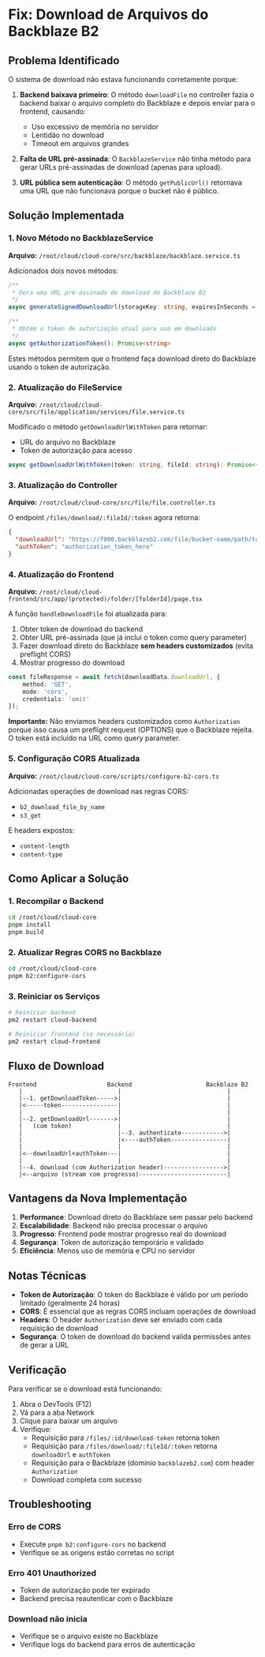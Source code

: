# Fix: Download de Arquivos do Backblaze B2

## Problema Identificado

O sistema de download não estava funcionando corretamente porque:

1. **Backend baixava primeiro**: O método `downloadFile` no controller fazia o backend baixar o arquivo completo do Backblaze e depois enviar para o frontend, causando:
   - Uso excessivo de memória no servidor
   - Lentidão no download
   - Timeout em arquivos grandes

2. **Falta de URL pré-assinada**: O `BackblazeService` não tinha método para gerar URLs pré-assinadas de download (apenas para upload).

3. **URL pública sem autenticação**: O método `getPublicUrl()` retornava uma URL que não funcionava porque o bucket não é público.

## Solução Implementada

### 1. Novo Método no BackblazeService

**Arquivo:** `/root/cloud/cloud-core/src/backblaze/backblaze.service.ts`

Adicionados dois novos métodos:

```typescript
/**
 * Gera uma URL pré-assinada de download do Backblaze B2
 */
async generateSignedDownloadUrl(storageKey: string, expiresInSeconds = 3600): Promise<string>

/**
 * Obtém o token de autorização atual para uso em downloads
 */
async getAuthorizationToken(): Promise<string>
```

Estes métodos permitem que o frontend faça download direto do Backblaze usando o token de autorização.

### 2. Atualização do FileService

**Arquivo:** `/root/cloud/cloud-core/src/file/application/services/file.service.ts`

Modificado o método `getDownloadUrlWithToken` para retornar:
- URL do arquivo no Backblaze
- Token de autorização para acesso

```typescript
async getDownloadUrlWithToken(token: string, fileId: string): Promise<{ downloadUrl: string; authToken: string }>
```

### 3. Atualização do Controller

**Arquivo:** `/root/cloud/cloud-core/src/file/file.controller.ts`

O endpoint `/files/download/:fileId/:token` agora retorna:

```json
{
  "downloadUrl": "https://f000.backblazeb2.com/file/bucket-name/path/to/file",
  "authToken": "authorization_token_here"
}
```

### 4. Atualização do Frontend

**Arquivo:** `/root/cloud/cloud-frontend/src/app/(protected)/folder/[folderId]/page.tsx`

A função `handleDownloadFile` foi atualizada para:

1. Obter token de download do backend
2. Obter URL pré-assinada (que já inclui o token como query parameter)
3. Fazer download direto do Backblaze **sem headers customizados** (evita preflight CORS)
4. Mostrar progresso do download

```typescript
const fileResponse = await fetch(downloadData.downloadUrl, {
    method: 'GET',
    mode: 'cors',
    credentials: 'omit'
});
```

**Importante:** Não enviamos headers customizados como `Authorization` porque isso causa um preflight request (OPTIONS) que o Backblaze rejeita. O token está incluído na URL como query parameter.

### 5. Configuração CORS Atualizada

**Arquivo:** `/root/cloud/cloud-core/scripts/configure-b2-cors.ts`

Adicionadas operações de download nas regras CORS:
- `b2_download_file_by_name`
- `s3_get`

E headers expostos:
- `content-length`
- `content-type`

## Como Aplicar a Solução

### 1. Recompilar o Backend

```bash
cd /root/cloud/cloud-core
pnpm install
pnpm build
```

### 2. Atualizar Regras CORS no Backblaze

```bash
cd /root/cloud/cloud-core
pnpm b2:configure-cors
```

### 3. Reiniciar os Serviços

```bash
# Reiniciar backend
pm2 restart cloud-backend

# Reiniciar frontend (se necessário)
pm2 restart cloud-frontend
```

## Fluxo de Download

```
Frontend                    Backend                     Backblaze B2
   |                           |                              |
   |--1. getDownloadToken----->|                              |
   |<-----token----------------|                              |
   |                           |                              |
   |--2. getDownloadUrl------->|                              |
   |   (com token)             |                              |
   |                           |--3. authenticate------------>|
   |                           |<----authToken----------------|
   |                           |                              |
   |<--downloadUrl+authToken---|                              |
   |                           |                              |
   |--4. download (com Authorization header)----------------->|
   |<--arquivo (stream com progresso)-------------------------|
```

## Vantagens da Nova Implementação

1. **Performance**: Download direto do Backblaze sem passar pelo backend
2. **Escalabilidade**: Backend não precisa processar o arquivo
3. **Progresso**: Frontend pode mostrar progresso real do download
4. **Segurança**: Token de autorização temporário e validado
5. **Eficiência**: Menos uso de memória e CPU no servidor

## Notas Técnicas

- **Token de Autorização**: O token do Backblaze é válido por um período limitado (geralmente 24 horas)
- **CORS**: É essencial que as regras CORS incluam operações de download
- **Headers**: O header `Authorization` deve ser enviado com cada requisição de download
- **Segurança**: O token de download do backend valida permissões antes de gerar a URL

## Verificação

Para verificar se o download está funcionando:

1. Abra o DevTools (F12)
2. Vá para a aba Network
3. Clique para baixar um arquivo
4. Verifique:
   - Requisição para `/files/:id/download-token` retorna token
   - Requisição para `/files/download/:fileId/:token` retorna `downloadUrl` e `authToken`
   - Requisição para o Backblaze (domínio `backblazeb2.com`) com header `Authorization`
   - Download completa com sucesso

## Troubleshooting

### Erro de CORS
- Execute `pnpm b2:configure-cors` no backend
- Verifique se as origens estão corretas no script

### Erro 401 Unauthorized
- Token de autorização pode ter expirado
- Backend precisa reautenticar com o Backblaze

### Download não inicia
- Verifique se o arquivo existe no Backblaze
- Verifique logs do backend para erros de autenticação

